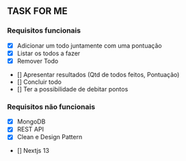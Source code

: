 ## TASK FOR ME

### Requisitos funcionais

- [x] Adicionar um todo juntamente com uma pontuação
- [x] Listar os todos a fazer
- [x] Remover Todo
- [] Apresentar resultados (Qtd de todos feitos, Pontuação)
- [] Concluir todo
- [] Ter a possibilidade de debitar pontos

### Requisitos não funcionais

- [x] MongoDB
- [x] REST API
- [x] Clean e Design Pattern
- [] Nextjs 13
